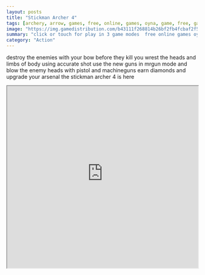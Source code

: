 ```yaml
---
layout: posts
title: "Stickman Archer 4"
tags: [archery, arrow, games, free, online, games, oyna, game, free, games, play, play, games]
image: "https://img.gamedistribution.com/b43111f268814b26bf2fb4fcbaf2f536-512x384.jpeg"
summary: "click or touch for play in 3 game modes  free online games oyna game free games play play games"
category: "Action"
---
```


destroy the enemies with your bow before they kill you wrest the heads and limbs of body using accurate shot use the new guns in mrgun mode and blow the enemy heads with pistol and machineguns earn diamonds and upgrade your arsenal the stickman archer 4 is here

<iframe width="100%" height="480px;" src="https://html5.gamedistribution.com/b43111f268814b26bf2fb4fcbaf2f536/"></iframe>